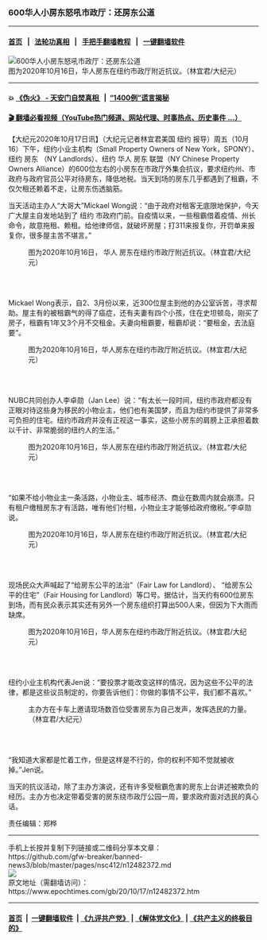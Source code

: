 ### 600华人小房东怒吼市政厅：还房东公道
------------------------

#### [首页](https://github.com/gfw-breaker/banned-news3/blob/master/README.md) &nbsp;&nbsp;|&nbsp;&nbsp; [法轮功真相](https://github.com/begood0513/basic/blob/master/README.md)  &nbsp;&nbsp;|&nbsp;&nbsp; [手把手翻墙教程](https://github.com/gfw-breaker/guides/wiki)  &nbsp;&nbsp;|&nbsp;&nbsp; [一键翻墙软件](https://github.com/gfw-breaker/nogfw/blob/master/README.md)  



<div><img alt="600华人小房东怒吼市政厅：还房东公道" class="attachment-djy_600_400 size-djy_600_400 wp-post-image" src="https://i.epochtimes.com/assets/uploads/2020/10/144340-600x400.png"/>
<div class="caption">
 图为2020年10月16日，华人房东在纽约市政厅附近抗议。（林宜君/大纪元）
</div></div><hr/>

#### 💥 [《伪火》 - 天安门自焚真相 ](http://158.247.195.190:10000/videos/blog/weihuo.html)&nbsp; |&nbsp; [“1400例”谎言揭秘  ](http://158.247.195.190:10000/videos/blog/jiexi1400.html)

#### [ 🎬  翻墙必看视频（YouTube热门频道、网站代理、时事热点、历史事件 ...）](https://github.com/gfw-breaker/links/blob/master/banned.md)

<div><p>
 【大纪元2020年10月17日讯】（大纪元记者林宜君美国
 <ok href="https://www.epochtimes.com/gb/tag/%E7%BA%BD%E7%BA%A6.html">
  纽约
 </ok>
 报导）周五（10月16）下午，纽约小业主机构（Small Property Owners of New York，SPONY）、纽约
 <ok href="https://www.epochtimes.com/gb/tag/%E6%88%BF%E4%B8%9C.html">
  房东
 </ok>
 （NY Landlords）、纽约
 <ok href="https://www.epochtimes.com/gb/tag/%E5%8D%8E%E4%BA%BA.html">
  华人
 </ok>
 <ok href="https://www.epochtimes.com/gb/tag/%E6%88%BF%E4%B8%9C.html">
  房东
 </ok>
 联盟（NY Chinese Property Owners Alliance）的600位左右的小房东在市政厅外集会抗议，要求纽约州、市政府与政府官员公平对待房东，降低地税。当天到场的房东几乎都遇到了租霸，不仅欠租还赖着不走，让房东伤透脑筋。
</p>
<p>
 当天活动主办人“大哥大”Mickael Wong说：“由于政府对租客无底限地保护，今天广大屋主自发地站到了
 <ok href="https://www.epochtimes.com/gb/tag/%E7%BA%BD%E7%BA%A6.html">
  纽约
 </ok>
 市政府门前。自疫情以来，一些租霸借着疫情、州长命令，故意拖租、赖租。给他律师信，就破坏房屋；打311来报复你，开罚单来报复你，很多屋主苦不堪言。”
</p>
<figure class="wp-caption aligncenter" id="attachment_12482376" style="width: 450px">
 <img alt="" class="size-medium wp-image-12482376" src="https://i.epochtimes.com/assets/uploads/2020/10/144342-450x300.jpg"/>
 <br/><figcaption class="wp-caption-text">
  图为2020年10月16日，
  <ok href="https://www.epochtimes.com/gb/tag/%E5%8D%8E%E4%BA%BA.html">
   华人
  </ok>
  房东在纽约市政厅附近抗议。（林宜君/大纪元）
 </figcaption><br/>
</figure><br/>
<p>
 Mickael Wong表示，自2、3月份以来，近300位屋主到他的办公室诉苦，寻求帮助。屋主有的被租霸气的得了癌症，还有夫妻有四个小孩，住在史坦顿岛，刚买了房子，租霸有1年又3个月不交租金。夫妻向租霸要，租霸却说：“要租金，去法庭要”。
</p>
<figure class="wp-caption aligncenter" id="attachment_12482377" style="width: 450px">
 <img alt="" class="size-medium wp-image-12482377" src="https://i.epochtimes.com/assets/uploads/2020/10/144343-450x300.jpg"/>
 <br/><figcaption class="wp-caption-text">
  图为2020年10月16日，华人房东在纽约市政厅附近抗议。（林宜君/大纪元）
 </figcaption><br/>
</figure><br/>
<p>
 NUBC共同创办人李卓勋（Jan Lee）说：“有太长一段时间，纽约市政府都没有正眼对待这些身为移民的小物业主，他们也有美国梦，而且为纽约市提供了非常多可负担的住宅。纽约市政府并没有正视这一事实，这些小房东的肩膀上正承担着数以千计、非常脆弱的纽约人的生活。”
</p>
<figure class="wp-caption aligncenter" id="attachment_12482378" style="width: 450px">
 <img alt="" class="size-medium wp-image-12482378" src="https://i.epochtimes.com/assets/uploads/2020/10/144345-450x300.jpg"/>
 <br/><figcaption class="wp-caption-text">
  图为2020年10月16日，华人房东在纽约市政厅附近抗议。（林宜君/大纪元）
 </figcaption><br/>
</figure><br/>
<p>
 “如果不给小物业主一条活路，小物业主、城市经济、商业在数周内就会崩溃。只有租户缴租房东才有活路，唯有他们付租，小物业主才能够给政府缴税。”李卓勋说。
</p>
<figure class="wp-caption aligncenter" id="attachment_12482379" style="width: 450px">
 <img alt="" class="size-medium wp-image-12482379" src="https://i.epochtimes.com/assets/uploads/2020/10/144347-450x300.jpg"/>
 <br/><figcaption class="wp-caption-text">
  图为2020年10月16日，华人房东在纽约市政厅附近抗议。（林宜君/大纪元）
 </figcaption><br/>
</figure><br/>
<p>
 现场民众大声喊起了“给房东公平的法治”（Fair Law for Landlord）、 “给房东公平的住宅”（Fair Housing for Landlord）等口号。据估计，当天约有600位房东到场，而有民众表示其实还有另外一个房东组织打算出500人来，但因为下大雨而缺席。
</p>
<figure class="wp-caption aligncenter" id="attachment_12482380" style="width: 450px">
 <img alt="" class="size-medium wp-image-12482380" src="https://i.epochtimes.com/assets/uploads/2020/10/144348-450x300.jpg"/>
 <br/><figcaption class="wp-caption-text">
  图为2020年10月16日，华人房东在纽约市政厅附近抗议。（林宜君/大纪元）
 </figcaption><br/>
</figure><br/>
<p>
 纽约小业主机构代表Jen说：“要投票才能改变这样的情况，因为这些不公平的法律，都是这些议员制定的，你要告诉他们：你做的事情不公平，我们都不喜欢。”
</p>
<figure class="wp-caption aligncenter" id="attachment_12482381" style="width: 450px">
 <img alt="" class="size-medium wp-image-12482381" src="https://i.epochtimes.com/assets/uploads/2020/10/144349-450x300.jpg"/>
 <br/><figcaption class="wp-caption-text">
  主办方在卡车上邀请现场数百位受害房东为自己发声，发挥选民的力量。（林宜君/大纪元）
 </figcaption><br/>
</figure><br/>
<p>
 “我知道大家都是忙着工作，但是这样是不行的，你的权利不知不觉就被收掉。”Jen说。
</p>
<p>
 当天的抗议活动，除了主办方演说，还有许多受租霸危害的房东上台讲述被欺负的经历。主办方也决定带着受害的房东绕市政厅公园一周，要求政府面对选民的真心话。
</p>
<p>
 责任编辑：郑桦
</p>
</div>
<hr/>
手机上长按并复制下列链接或二维码分享本文章：<br/>
https://github.com/gfw-breaker/banned-news3/blob/master/pages/nsc412/n12482372.md <br/>
<a href='https://github.com/gfw-breaker/banned-news3/blob/master/pages/nsc412/n12482372.md'><img src='https://github.com/gfw-breaker/banned-news3/blob/master/pages/nsc412/n12482372.md.png'/></a> <br/>
原文地址（需翻墙访问）：https://www.epochtimes.com/gb/20/10/17/n12482372.htm


------------------------
#### [首页](https://github.com/gfw-breaker/banned-news3/blob/master/README.md) &nbsp;|&nbsp; [一键翻墙软件](https://github.com/gfw-breaker/nogfw/blob/master/README.md) &nbsp;| [《九评共产党》](https://github.com/gfw-breaker/9ping.md/blob/master/README.md#九评之一评共产党是什么) | [《解体党文化》](https://github.com/gfw-breaker/jtdwh.md/blob/master/README.md) | [《共产主义的终极目的》](https://github.com/gfw-breaker/gczydzjmd.md/blob/master/README.md)


<img src='http://gfw-breaker.win/banned-news3/pages/nsc412/n12482372.md' width='0px' height='0px'/>